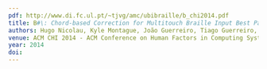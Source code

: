 ```yaml
---
pdf: http://www.di.fc.ul.pt/~tjvg/amc/ubibraille/b_chi2014.pdf
title: B#\: Chord-based Correction for Multitouch Braille Input Best Paper Award
authors: Hugo Nicolau, Kyle Montague, João Guerreiro, Tiago Guerreiro, Vicki HansonACM CHI 2014 - ACM Conference on Human Factors in Computing Systems, Toronto, Canada, April, 2014
venue: ACM CHI 2014 - ACM Conference on Human Factors in Computing Systems, Toronto, Canada, April, 2014
year: 2014
doi: 
---
```

